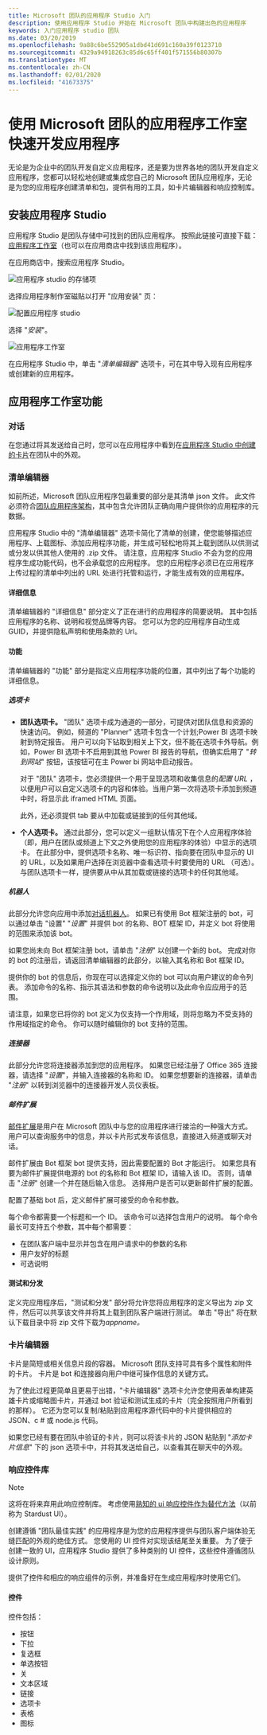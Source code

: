 ```yaml
---
title: Microsoft 团队的应用程序 Studio 入门
description: 使用应用程序 Studio 开始在 Microsoft 团队中构建出色的应用程序
keywords: 入门应用程序 studio 团队
ms.date: 03/20/2019
ms.openlocfilehash: 9a88c6be552905a1dbd41d691c160a39f0123710
ms.sourcegitcommit: 4329a94918263c85d6c65ff401f571556b80307b
ms.translationtype: MT
ms.contentlocale: zh-CN
ms.lasthandoff: 02/01/2020
ms.locfileid: "41673375"
---
```

# <a name="quickly-develop-apps-with-app-studio-for-microsoft-teams"></a>使用 Microsoft 团队的应用程序工作室快速开发应用程序

无论是为企业中的团队开发自定义应用程序，还是要为世界各地的团队开发自定义应用程序，您都可以轻松地创建或集成您自己的 Microsoft 团队应用程序，无论是为您的应用程序创建清单和包，提供有用的工具，如卡片编辑器和响应控制库。

## <a name="installing-app-studio"></a>安装应用程序 Studio

应用程序 Studio 是团队存储中可找到的团队应用程序。 按照此链接可直接下载：[应用程序工作室](https://aka.ms/InstallTeamsAppStudio)（也可以在应用商店中找到该应用程序）。

在应用商店中，搜索应用程序 Studio。

![应用程序 studio 的存储项](~/assets/images/get-started/storeteamsappstudio.png)

选择应用程序制作室磁贴以打开 "应用安装" 页：

![配置应用程序 studio](~/assets/images/get-started/teamsappstudioconfiguration.png)

选择 "*安装*"。

![应用程序工作室](~/assets/images/get-started/teamsappstudio.png)

在应用程序 Studio 中，单击 "*清单编辑器*" 选项卡，可在其中导入现有应用程序或创建新的应用程序。

## <a name="app-studio-features"></a>应用程序工作室功能

### <a name="conversation"></a>对话

在您通过将其发送给自己时，您可以在应用程序中看到在[应用程序 Studio 中创建的卡片](#card-editor)在团队中的外观。

### <a name="manifest-editor"></a>清单编辑器

如前所述，Microsoft 团队应用程序包最重要的部分是其清单 json 文件。 此文件必须符合[团队应用程序架构](~/resources/schema/manifest-schema.md)，其中包含允许团队正确向用户提供你的应用程序的元数据。

应用程序 Studio 中的 "清单编辑器" 选项卡简化了清单的创建，使您能够描述应用程序、上载图标、添加应用程序功能，并生成可轻松地将其上载到团队以供测试或分发以供其他人使用的 .zip 文件。 请注意，应用程序 Studio 不会为您的应用程序生成功能代码，也不会承载您的应用程序。 您的应用程序必须已在应用程序上传过程的清单中列出的 URL 处进行托管和运行，才能生成有效的应用程序。

#### <a name="details"></a>详细信息

清单编辑器的 "详细信息" 部分定义了正在进行的应用程序的简要说明。 其中包括应用程序的名称、说明和视觉品牌等内容。 您可以为您的应用程序自动生成 GUID，并提供隐私声明和使用条款的 Url。

#### <a name="capabilities"></a>功能

清单编辑器的 "功能" 部分是指定义应用程序功能的位置，其中列出了每个功能的详细信息。

##### <a name="tabs"></a>选项卡

* **团队选项卡。** "团队" 选项卡成为通道的一部分，可提供对团队信息和资源的快速访问。 例如，频道的 "Planner" 选项卡包含一个计划;Power BI 选项卡映射到特定报告。 用户可以向下钻取到相关上下文，但不能在选项卡外导航。例如，Power BI 选项卡不启用到其他 Power BI 报告的导航，但确实启用了 "*转到网站*" 按钮，该按钮可在主 Power bi 网站中启动报告。

  对于 "团队" 选项卡，您必须提供一个用于呈现选项和收集信息的*配置 URL* ，以便用户可以自定义选项卡的内容和体验。当用户第一次将选项卡添加到频道中时，将显示此 iframed HTML 页面。

  此外，还必须提供 tab 要从中加载或链接到的任何其他域。

* **个人选项卡。** 通过此部分，您可以定义一组默认情况下在个人应用程序体验（即，用户在团队或频道上下文之外使用您的应用程序的体验）中显示的选项卡。 在此部分中，提供选项卡名称、唯一标识符、指向要在团队中显示的 UI 的 URL，以及如果用户选择在浏览器中查看选项卡时要使用的 URL （可选）。 与团队选项卡一样，提供要从中从其加载或链接的选项卡的任何其他域。

##### <a name="bots"></a>机器人

此部分允许您向应用中添加[对话机器人](~/bots/what-are-bots.md)。 如果已有使用 Bot 框架注册的 bot，可以通过单击 "设置" "*设置*" 并提供 bot 的名称、BOT 框架 ID，并定义 bot 将使用的范围来添加该 bot。

如果您尚未向 Bot 框架注册 bot，请单击 "*注册*" 以创建一个新的 bot。 完成对你的 bot 的注册后，请返回清单编辑器的此部分，以输入其名称和 Bot 框架 ID。

提供你的 bot 的信息后，你现在可以选择定义你的 bot 可以向用户建议的命令列表。 添加命令的名称、指示其语法和参数的命令说明以及此命令应应用于的范围。

请注意，如果您已将你的 bot 定义为仅支持一个作用域，则将忽略为不受支持的作用域指定的命令。 你可以随时编辑你的 bot 支持的范围。

##### <a name="connectors"></a>连接器

此部分允许您将连接器添加到您的应用程序。 如果您已经注册了 Office 365 连接器，请选择 "*设置*"，并输入连接器的名称和 ID。 如果您想要新的连接器，请单击 "*注册*" 以转到浏览器中的连接器开发人员仪表板。

##### <a name="messaging-extensions"></a>邮件扩展

[邮件扩展](~/messaging-extensions/what-are-messaging-extensions.md)是用户在 Microsoft 团队中与您的应用程序进行接洽的一种强大方式。 用户可以查询服务中的信息，并以卡片形式发布该信息，直接进入频道或聊天对话。

邮件扩展由 Bot 框架 bot 提供支持，因此需要配置的 Bot 才能运行。 如果您具有要为邮件扩展提供电源的 bot 的名称和 Bot 框架 ID，请输入该 ID。 否则，请单击 "*注册*" 创建一个并在随后输入信息。 选择用户是否可以更新邮件扩展的配置。

配置了基础 bot 后，定义邮件扩展可接受的命令和参数。

每个命令都需要一个标题和一个 ID。 该命令可以选择包含用户的说明。 每个命令最长可支持五个参数，其中每个都需要：

* 在团队客户端中显示并包含在用户请求中的参数的名称
* 用户友好的标题
* 可选说明

#### <a name="test-and-distribute"></a>测试和分发

定义完应用程序后，"测试和分发" 部分将允许您将应用程序的定义导出为 zip 文件，然后可以共享该文件并将其上载到团队客户端进行测试。 单击 "导出" 将在默认下载目录中将 zip 文件下载为*appname。*

### <a name="card-editor"></a>卡片编辑器

卡片是简短或相关信息片段的容器。 Microsoft 团队支持可具有多个属性和附件的卡片。 卡片是 bot 和连接器向用户中继可操作信息的关键方式。 

为了使此过程更简单且更易于出错，"卡片编辑器" 选项卡允许您使用表单构建英雄卡片或缩略图卡片，并通过 bot 验证和测试生成的卡片（完全按照用户所看到的那样）。 它还为您可以复制/粘贴到应用程序源代码中的卡片提供相应的 JSON、c # 或 node.js 代码。

如果您已经有要在团队中验证的卡片，则可以将该卡片的 JSON 粘贴到 "*添加卡片信息*" 下的 json 选项卡中，并将其发送给自己，以查看其在聊天中的外观。

### <a name="react-control-library"></a>响应控件库

>[!Note]
> 这将在将来弃用此响应控制库。 考虑使用[熟知的 ui 响应控件作为替代方法](https://microsoft.github.io/fluent-ui-react/)（以前称为 Stardust UI）。

创建遵循 "团队最佳实践" 的应用程序是为您的应用程序提供与团队客户端体验无缝匹配的外观的绝佳方式。 您使用的 UI 控件对实现该结尾至关重要。 为了便于创建一致的 UI，应用程序 Studio 提供了多种类别的 UI 控件，这些控件遵循团队设计原则。

提供了控件和相应的响应组件的示例，并准备好在生成应用程序时使用它们。

#### <a name="controls"></a>控件

控件包括：

* 按钮
* 下拉
* 复选框
* 单选按钮
* 关
* 文本区域
* 链接
* 选项卡
* 表格
* 图标

